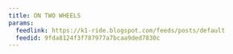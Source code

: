 ```yaml
---
title: ON TWO WHEELS
params:
  feedlink: https://k1-ride.blogspot.com/feeds/posts/default
  feedid: 9fda8124f3f787977a7bcaa9ded7830c
---
```

